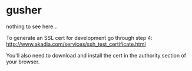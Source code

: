 gusher
======

nothing to see here...

To generate an SSL cert for development go through step 4:
http://www.akadia.com/services/ssh_test_certificate.html

You'll also need to download and install the cert in the authority section of
your browser.
